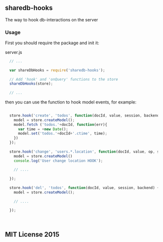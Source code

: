 ## sharedb-hooks

The way to hook db-interactions on the server

### Usage

First you should require the package and init it:

server.js

```js
  // ...
  
  var shareDbHooks = require('sharedb-hooks');
  
  // Add 'hook' and 'onQuery' functions to the store 
  shareDbHooks(store);
  
  // ...
```

then you can use the function to hook model events, for example:

```js
  
  store.hook('create', 'todos', function(docId, value, session, backend) {
    model = store.createModel();
    model.fetch ('todos.'+docId, function(err){
      var time = +new Date();
      model.set('todos.'+docId+'.ctime', time);
    })
  });
  
  store.hook('change', 'users.*.location', function(docId, value, op, session, backend){
    model = store.createModel()
    console.log('User change location HOOK');
    
    // ....
    
  });
  
  store.hook('del', 'todos', function(docId, value, session, backend) {
    model = store.createModel();
    
    // ....
    
  });
  
  
```

## MIT License 2015


